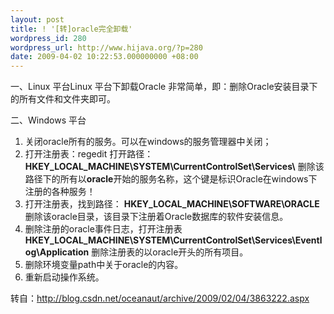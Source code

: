 ```yaml
---
layout: post
title: ! '[转]oracle完全卸载'
wordpress_id: 280
wordpress_url: http://www.hijava.org/?p=280
date: 2009-04-02 10:22:53.000000000 +08:00
---
```

一、Linux 平台Linux 平台下卸载Oracle 非常简单，即：删除Oracle安装目录下的所有文件和文件夹即可。

二、Windows 平台
<ol>
	<li>关闭oracle所有的服务。可以在windows的服务管理器中关闭；</li>
	<li> 打开注册表：regedit 打开路径：
<strong>HKEY_LOCAL_MACHINE\SYSTEM\CurrentControlSet\Services\</strong>
删除该路径下的所有以<strong>oracle</strong>开始的服务名称，这个键是标识Oracle在windows下注册的各种服务！</li>
	<li>打开注册表，找到路径：
<strong>HKEY_LOCAL_MACHINE\SOFTWARE\ORACLE</strong> 删除该oracle目录，该目录下注册着Oracle数据库的软件安装信息。</li>
	<li>删除注册的oracle事件日志，打开注册表
<strong>HKEY_LOCAL_MACHINE\SYSTEM\CurrentControlSet\Services\Eventlog\Application</strong> 删除注册表的以oracle开头的所有项目。</li>
	<li>删除环境变量path中关于oracle的内容。</li>
	<li>重新启动操作系统。</li>
</ol>
转自：<a href="http://blog.csdn.net/oceanaut/archive/2009/02/04/3863222.aspx" target="_blank">http://blog.csdn.net/oceanaut/archive/2009/02/04/3863222.aspx</a>
